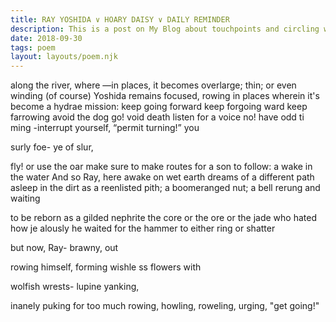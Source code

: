```yaml
---
title: RAY YOSHIDA ∨ HOARY DAISY ∨ DAILY REMINDER
description: This is a post on My Blog about touchpoints and circling wagons
date: 2018-09-30
tags: poem
layout: layouts/poem.njk
---
```

along the river,
where —in places,
it becomes
overlarge; thin;
or even
winding (of course)
Yoshida remains
focused, rowing in
places wherein
it's become
a hydrae mission:
keep going forward
keep forgoing ward
keep farrowing
avoid the dog
go! void death
listen for a voice
no! have odd ti
ming -interrupt
yourself,
“permit turning!”
you

surly foe-
ye of slur,

fly! or use
the oar
make sure to
make routes
for a son to follow:
a wake in the water
And so Ray, here
awake on wet earth
dreams
of a different path
asleep in the dirt
as
a reenlisted pith;
a boomeranged nut;
a bell rerung and waiting

to be
reborn as
a gilded nephrite
the core or
the ore or
the jade who
hated how je
alously he
waited for the hammer
to either ring or shatter

but now, Ray-
brawny, out

rowing himself,
forming wishle
ss flowers with

wolfish wrests-
lupine yanking,

inanely puking
for too much
rowing,
howling,
roweling,
urging, "get going!"

